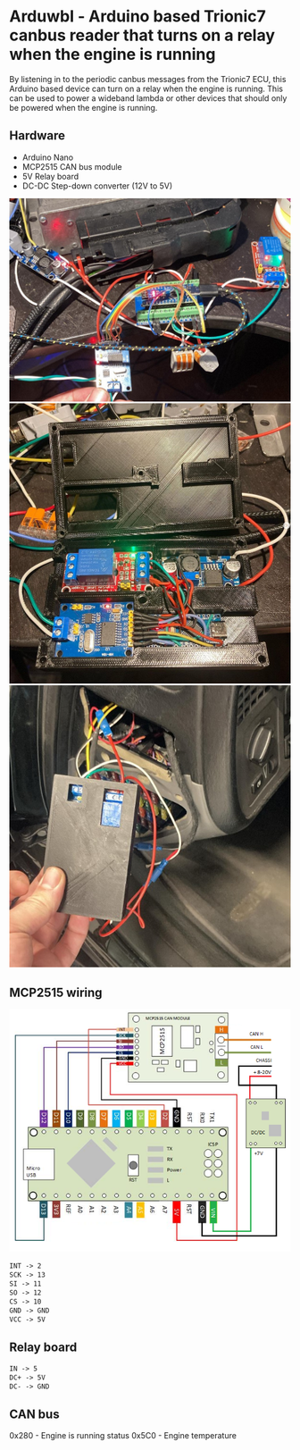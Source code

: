 # Arduwbl - Arduino based Trionic7 canbus reader that turns on a relay when the engine is running

By listening in to the periodic canbus messages from the Trionic7 ECU, this Arduino based device can turn on a relay when the engine is running. This can be used to power a wideband lambda or other devices that should only be powered when the engine is running.

## Hardware
* Arduino Nano
* MCP2515 CAN bus module
* 5V Relay board
* DC-DC Step-down converter (12V to 5V)

![prototype](prototype.jpg)
![assembled](assembled.jpg)
![in car](in_car.jpg)

## MCP2515 wiring

![mcp wiring](mcp_wiring.png)

```
INT -> 2
SCK -> 13
SI -> 11
SO -> 12
CS -> 10 
GND -> GND
VCC -> 5V
```

## Relay board
```
IN -> 5
DC+ -> 5V
DC- -> GND
```

## CAN bus

0x280 - Engine is running status
0x5C0 - Engine temperature
